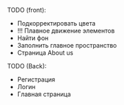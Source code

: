 TODO (front):
- Подкорректировать цвета
- !!! Плавное движение элементов 
- Найти фон
- Заполнить главное пространство
- Страница About us

TODO (Back):
- Регистрация
- Логин
- Главная страница
